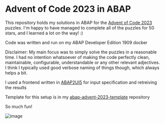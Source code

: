 # Advent of Code 2023 in ABAP

This repository holds my solutions in ABAP for the [Advent of Code 2023](https://adventofcode.com/2023) puzzles. I'm happy to have managed to complete all of the puzzles for 50 stars, and I learned a lot on the way! :)

Code was written and run on my ABAP Developer Edition 1909 docker

Disclaimer: My main focus was to simply solve the puzzles in a reasonable time. I had no intention whatsoever of making the code perfectly clean, maintainable, configurable, understandable or any other relevant adjectives. I think I typically used good verbose naming of things though, which always helps a bit. 

I used a frontend written in [ABAP2UI5](https://github.com/abap2UI5/abap2UI5) for input specification and retreiving the results

Template for this setup is in my [abap-advent-2023-template](https://github.com/joltdx/abap-advent-2023-template) repository

So much fun!

![image](https://github.com/joltdx/abap-advent-2023/assets/74537631/33558311-41cf-4ede-95d5-3790b19aa3f9)
